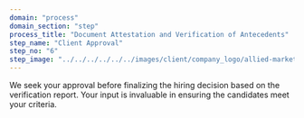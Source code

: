 ```yaml
---
domain: "process"
domain_section: "step"
process_title: "Document Attestation and Verification of Antecedents"
step_name: "Client Approval"
step_no: "6"
step_image: "../../../../../../images/client/company_logo/allied-marketing.png"
---
```


We seek your approval before finalizing the hiring decision based on the verification report. Your input is invaluable in ensuring the candidates meet your criteria.
